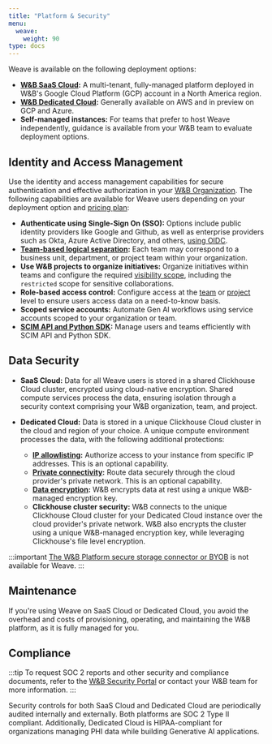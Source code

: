 ```yaml
---
title: "Platform & Security"
menu:
  weave:
    weight: 90
type: docs
--- 
```


Weave is available on the following deployment options:

- **[W&B SaaS Cloud](https://docs.wandb.ai/guides/hosting/hosting-options/saas_cloud):** A multi-tenant, fully-managed platform deployed in W&B's Google Cloud Platform (GCP) account in a North America region.
- **[W&B Dedicated Cloud](https://docs.wandb.ai/guides/hosting/hosting-options/dedicated_cloud):** Generally available on AWS and in preview on GCP and Azure. 
- **Self-managed instances:** For teams that prefer to host Weave independently, guidance is available from your W&B team to evaluate deployment options.

## Identity and Access Management

Use the identity and access management capabilities for secure authentication and effective authorization in your [W&B Organization](https://docs.wandb.ai/guides/hosting/iam/org_team_struct#organization). The following capabilities are available for Weave users depending on your deployment option and [pricing plan](https://wandb.ai/site/pricing/):

- **Authenticate using Single-Sign On (SSO):** Options include public identity providers like Google and Github, as well as enterprise providers such as Okta, Azure Active Directory, and others, [using OIDC](https://docs.wandb.ai/guides/technical-faq/general#does-wb-support-sso-for-saas).
- **[Team-based logical separation](https://docs.wandb.ai/guides/hosting/iam/manage-organization/#add-and-manage-teams):** Each team may correspond to a business unit, department, or project team within your organization.
- **Use W&B projects to organize initiatives:** Organize initiatives within teams and configure the required [visibility scope](https://docs.wandb.ai/guides/hosting/restricted-projects), including the `restricted` scope for sensitive collaborations.
- **Role-based access control:** Configure access at the [team](https://docs.wandb.ai/guides/hosting/iam/manage-organization#assign-or-update-a-team-members-role) or [project](https://docs.wandb.ai/guides/hosting/iam/restricted-projects#project-level-roles) level to ensure users access data on a need-to-know basis.
- **Scoped service accounts:** Automate Gen AI workflows using service accounts scoped to your organization or team.
- **[SCIM API and Python SDK](https://docs.wandb.ai/guides/hosting/iam/automate_iam):** Manage users and teams efficiently with SCIM API and Python SDK.

## Data Security

- **SaaS Cloud:** Data for all Weave users is stored in a shared Clickhouse Cloud cluster, encrypted using cloud-native encryption. Shared compute services process the data, ensuring isolation through a security context comprising your W&B organization, team, and project.

- **Dedicated Cloud:** Data is stored in a unique Clickhouse Cloud cluster in the cloud and region of your choice. A unique compute environment processes the data, with the following additional protections:
  - **[IP allowlisting](https://docs.wandb.ai/guides/hosting/data-security/ip-allowlisting):** Authorize access to your instance from specific IP addresses. This is an optional capability.
  - **[Private connectivity](https://docs.wandb.ai/guides/hosting/data-security/private-connectivity):** Route data securely through the cloud provider's private network. This is an optional capability.
  - **[Data encryption](https://docs.wandb.ai/guides/hosting/data-security/data-encryption):** W&B encrypts data at rest using a unique W&B-managed encryption key.
  - **Clickhouse cluster security:** W&B connects to the unique Clickhouse Cloud cluster for your Dedicated Cloud instance over the cloud provider's private network. W&B also encrypts the cluster using a unique W&B-managed encryption key, while leveraging Clickhouse's file level encryption.

:::important
[The W&B Platform secure storage connector or BYOB](https://docs.wandb.ai/guides/hosting/data-security/secure-storage-connector) is not available for Weave.
:::

## Maintenance 

If you're using Weave on SaaS Cloud or Dedicated Cloud, you avoid the overhead and costs of provisioning, operating, and maintaining the W&B platform, as it is fully managed for you.

## Compliance

:::tip
To request SOC 2 reports and other security and compliance documents, refer to the [W&B Security Portal](https://security.wandb.ai/) or contact your W&B team for more information.
:::

Security controls for both SaaS Cloud and Dedicated Cloud are periodically audited internally and externally. Both platforms are SOC 2 Type II compliant. Additionally, Dedicated Cloud is HIPAA-compliant for organizations managing PHI data while building Generative AI applications.
